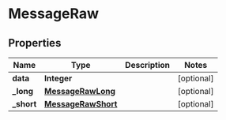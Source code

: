 # MessageRaw

## Properties
Name | Type | Description | Notes
------------ | ------------- | ------------- | -------------
**data** | **Integer** |  |  [optional]
**_long** | [**MessageRawLong**](MessageRawLong.md) |  |  [optional]
**_short** | [**MessageRawShort**](MessageRawShort.md) |  |  [optional]

